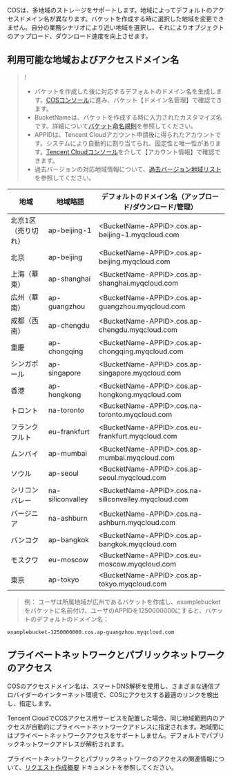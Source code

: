 COSは、多地域のストレージをサポートします。地域によってデフォルトのアクセスドメイン名が異なります。バケットを作成する時に選択した地域を変更できません。自分の業務シナリオにより近い地域を選択し、それによりオブジェクトのアップロード、ダウンロード速度を向上させます。

## 利用可能な地域およびアクセスドメイン名
>!
>- バケットを作成した後に対応するデフォルトのドメイン名を生成します。[COSコンソール](https://console.cloud.tencent.com/cos5)に進み、バケット【ドメイン名管理】で確認できます。
>- BucketNameは、バケットを作成する時に入力されたカスタマイズ名です。詳細について[バケット命名規則](https://cloud.tencent.com/document/product/436/13312#.E5.91.BD.E5.90.8D.E8.A7.84.E8.8C.83)を参照してください。
>- APPIDは、Tencent Cloudアカウント申請後に得られたアカウントです。システムにより自動的に割り当てられ、固定性と唯一性があります。[Tencent Cloudコンソール](https://console.cloud.tencent.com)を介して【アカウント情報】で確認できます。
>- 過去バージョンの対応地域情報について、[過去バージョン地域リスト](https://cloud.tencent.com/document/product/436/7777)を参照してください。


| 地域       | 地域略語         | デフォルトのドメイン名（アップロード/ダウンロード/管理）                          |
| -------- | ------------ | ---------------------------------------- |
| 北京1区（売り切れ）| ap-beijing-1 | &lt;BucketName-APPID&gt;.cos.ap-beijing-1.myqcloud.com |
| 北京       | ap-beijing   | &lt;BucketName-APPID&gt;.cos.ap-beijing.myqcloud.com |
| 上海（華東）   | ap-shanghai  | &lt;BucketName-APPID&gt;.cos.ap-shanghai.myqcloud.com |
| 広州（華南）   | ap-guangzhou | &lt;BucketName-APPID&gt;.cos.ap-guangzhou.myqcloud.com |
| 成都（西南）   | ap-chengdu   | &lt;BucketName-APPID&gt;.cos.ap-chengdu.myqcloud.com |
| 重慶       | ap-chongqing | &lt;BucketName-APPID&gt;.cos.ap-chongqing.myqcloud.com |
| シンガポール      | ap-singapore | &lt;BucketName-APPID&gt;.cos.ap-singapore.myqcloud.com |
| 香港       | ap-hongkong  | &lt;BucketName-APPID&gt;.cos.ap-hongkong.myqcloud.com |
| トロント      | na-toronto   | &lt;BucketName-APPID&gt;.cos.na-toronto.myqcloud.com |
| フランクフルト     | eu-frankfurt | &lt;BucketName-APPID&gt;.cos.eu-frankfurt.myqcloud.com |
| ムンバイ       | ap-mumbai    | &lt;BucketName-APPID&gt;.cos.ap-mumbai.myqcloud.com |
| ソウル       | ap-seoul     | &lt;BucketName-APPID&gt;.cos.ap-seoul.myqcloud.com |
| シリコンバレー       | na-siliconvalley     | &lt;BucketName-APPID&gt;.cos.na-siliconvalley.myqcloud.com |
| バージニア       | na-ashburn     | &lt;BucketName-APPID&gt;.cos.na-ashburn.myqcloud.com |
| バンコク       | ap-bangkok     | &lt;BucketName-APPID&gt;.cos.ap-bangkok.myqcloud.com |
| モスクワ       | eu-moscow     | &lt;BucketName-APPID&gt;.cos.eu-moscow.myqcloud.com |
|東京       |ap-tokyo  |     &lt;BucketName-APPID&gt;.cos.ap-tokyo.myqcloud.com |

> 例：
> ユーザは所属地域が広州であるバケットを作成し、examplebucketをバケットに名前付け、ユーザのAPPIDを1250000000にすると、バケットのデフォルトのドメイン名：
```shell
examplebucket-1250000000.cos.ap-guangzhou.myqcloud.com
```

## プライベートネットワークとパブリックネットワークのアクセス
COSのアクセスドメイン名は、スマートDNS解析を使用し、さまざまな通信プロバイダーのインターネット環境で、COSにアクセスする最適のリンクを検出し、指定します。

Tencent CloudでCOSアクセス用サービスを配置した場合、同じ地域範囲内のアクセスが自動的にプライベートネットワークアドレスに指定されます。地域間にはプライベートネットワークアクセスをサポートしません。デフォルトでパブリックネットワークアドレスが解析されます。

プライベートネットワークとパブリックネットワークのアクセスの関連情報について、[リクエスト作成概要](https://cloud.tencent.com/document/product/436/31315) ドキュメントを参照してください。


